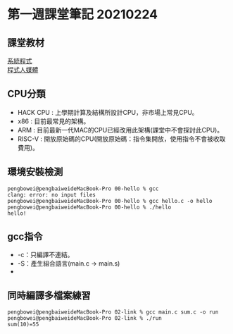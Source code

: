# 第一週課堂筆記 20210224

## 課堂教材
[系統程式](http://programmermedia.org/root/%E9%99%B3%E9%8D%BE%E8%AA%A0/%E8%AA%B2%E7%A8%8B/%E7%B3%BB%E7%B5%B1%E7%A8%8B%E5%BC%8F/README.md)  
[程式人媒體](http://programmermedia.org/root/%E7%A8%8B%E5%BC%8F%E4%BA%BA%E5%AA%92%E9%AB%94/) 

## CPU分類
* HACK CPU : 上學期計算及結構所設計CPU，非市場上常見CPU。
* x86 : 目前最常見的架構。
* ARM : 目前最新一代MAC的CPU已經改用此架構(課堂中不會探討此CPU)。
* RISC-V : 開放原始碼的CPU(開放原始碼：指令集開放，使用指令不會被收取費用)。  

## 環境安裝檢測

```
pengbowei@pengbaiweideMacBook-Pro 00-hello % gcc
clang: error: no input files
pengbowei@pengbaiweideMacBook-Pro 00-hello % gcc hello.c -o hello
pengbowei@pengbaiweideMacBook-Pro 00-hello % ./hello
hello!
```
  
## gcc指令
* -c：只編譯不連結。
* -S：產生組合語言(main.c -> main.s)
* 
  
## 同時編譯多檔案練習

```
pengbowei@pengbaiweideMacBook-Pro 02-link % gcc main.c sum.c -o run
pengbowei@pengbaiweideMacBook-Pro 02-link % ./run
sum(10)=55
```
  
## 